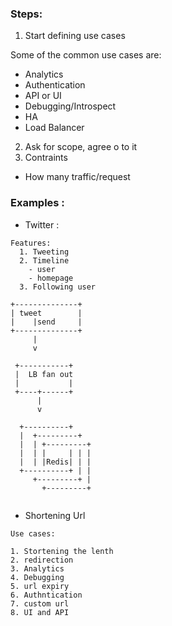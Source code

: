 ### Steps:
1. Start defining use cases

  Some of the common use cases are:
  - Analytics
  - Authentication
  - API or UI
  - Debugging/Introspect
  - HA
  - Load Balancer
  
2. Ask for scope, agree o to it
3. Contraints
  - How many traffic/request



### Examples :
* Twitter :

```
Features:
  1. Tweeting
  2. Timeline
    - user
    - homepage
  3. Following user
  
+--------------+
| tweet        |
|    |send     |
+--------------+
     |
     v

 +-----------+
 |  LB fan out
 |           |
 +----+------+
      |
      v

  +----------+
  |  +---------+
  |  | +---------+
  |  | |     | | |
  |  | |Redis| | |
  +----------+ | |
     +---------+ |
       +---------+
  
```

* Shortening Url

```
Use cases:

1. Stortening the lenth
2. redirection
3. Analytics
4. Debugging
5. url expiry
6. Authntication
7. custom url
8. UI and API
